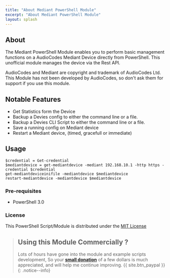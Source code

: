 ```yaml
---
title: "About Mediant PowerShell Module"
excerpt: "About Mediant PowerShell Module"
layout: splash
---
```


## About
The Mediant PowerShell Module enables you to perform basic management functions on a AudioCodes Mediant Device directly from PowerShell. This unofficial module manages the device via the Rest API.

AudioCodes and Mediant are copyright and trademark of AudioCodes Ltd.  This Module has not been developed by AudioCodes, so don't ask them for support if you use this module.

## Notable Features
 - Get Statistics form the Device
 - Backup a Devies config to either the command line or a file. 
 - Backup a Devies CLI Script to either the command line or a file. 
 - Save a running config on Mediant device
 - Restart a Mediant device, (timed, gracefull or immediate)

## Usage
```
$credential = Get-credential
$mediantdevice = get-mediantdevice -mediant 192.168.10.1 -http https -credential $credential
get-mediantdeviceinifile -mediantdevice $mediantdevice
restart-mediantdevice -mediantdevice $mediantdevice
```

### Pre-requisites
 - PowerShell 3.0

### License 
This PowerShell Script/Module is distributed under the [MIT License](/license)

>## Using this Module Commercially ? 
>Lots of hours have gone into the module and example scripts development, So your [**small donation**](https://www.paypal.me/shanehoey) of a few dollars is much appreciated, and will help me continue improving. 
{{ site.btn_paypal }}
{: .notice--info}
